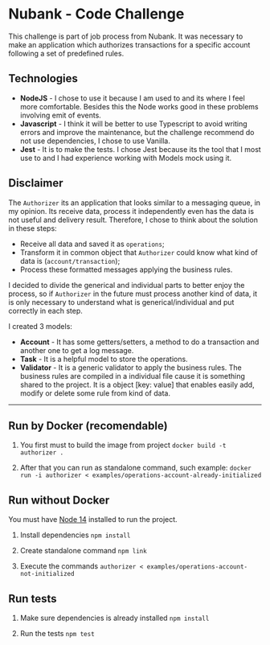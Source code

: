 # Nubank - Code Challenge

This challenge is part of job process from Nubank. It was necessary to make an application which authorizes transactions for a specific account following a set of predefined rules. 

## Technologies
- **NodeJS** - I chose to use it because I am used to and its where I feel more comfortable. Besides this the Node works good in these problems involving emit of events.
- **Javascript** - I think it will be better to use Typescript to avoid writing errors and improve the maintenance, but the challenge recommend do not use dependencies, I chose to use Vanilla.
- **Jest** - It is to make the tests. I chose Jest because its the tool that I most use to and I had experience working with Models mock using it.

## Disclaimer

The `Authorizer` its an application that looks similar to a messaging queue, in my opinion. Its receive data, process it independently even has the data is not useful and delivery result. Therefore, I chose to think about the solution in these steps:

  - Receive all data and saved it as `operations`;
  - Transform it in common object that `Authorizer` could know what kind of data is (`account/transaction`);
  - Process these formatted messages applying the business rules.
    
I decided to divide the generical and individual parts to better enjoy the process, so if `Authorizer` in the future must process another kind of data, it is only necessary to understand what is generical/individual and put correctly in each step.

I created 3 models:
  - **Account** - It has some getters/setters, a method to do a transaction and another one to get a log message.
  - **Task** - It is a helpful model to store the operations.
  - **Validator** - It is a generic validator to apply the business rules.
The business rules are compiled in a individual file cause it is something shared to the project. It is a object [key: value] that enables easily add, modify or delete some rule from kind of data.

--- 

## Run by Docker (recomendable)

1. You first must to build the image from project
`docker build -t authorizer .`

2. After that you can run as standalone command, such example: 
`docker run -i authorizer < examples/operations-account-already-initialized`

## Run without Docker

You must have [Node 14](https://nodejs.org/en/) installed to run the project. 

1. Install dependencies 
`npm install`

2. Create standalone command
`npm link`

3. Execute the commands
`authorizer < examples/operations-account-not-initialized`

## Run tests

1. Make sure dependencies is already installed
`npm install`

2. Run the tests
`npm test`
